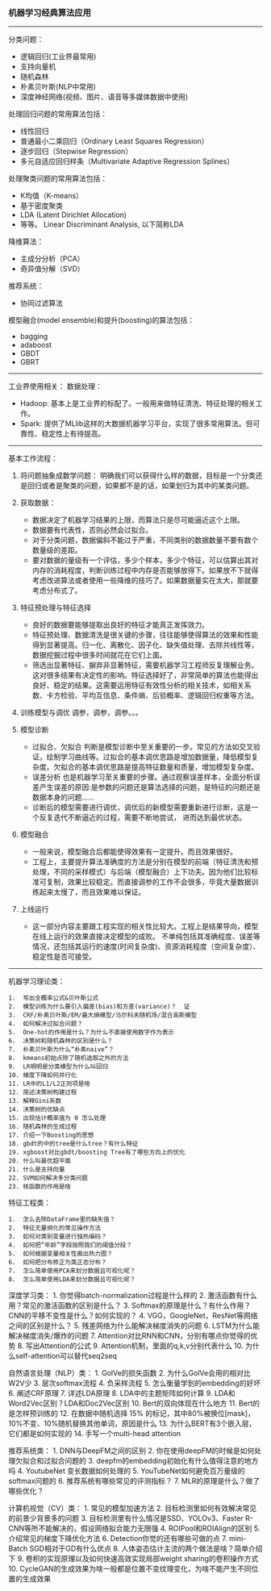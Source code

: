 
### 机器学习经典算法应用
---

分类问题：
* 逻辑回归(工业界最常用)
* 支持向量机
* 随机森林
* 朴素贝叶斯(NLP中常用)
* 深度神经网络(视频、图片、语音等多媒体数据中使用)


处理回归问题的常用算法包括：
* 线性回归
* 普通最小二乘回归（Ordinary Least Squares Regression）
* 逐步回归（Stepwise Regression）
* 多元自适应回归样条（Multivariate Adaptive Regression Splines）

处理聚类问题的常用算法包括：
* K均值（K-means）
* 基于密度聚类
* LDA (Latent Dirichlet Allocation) 
* 等等。
Linear Discriminant Analysis, 以下简称LDA

降维算法：
* 主成分分析（PCA）
* 奇异值分解（SVD）

推荐系统：
* 协同过滤算法


模型融合(model ensemble)和提升(boosting)的算法包括：
* bagging
* adaboost
* GBDT
* GBRT

---


工业界使用相关：
数据处理：
* Hadoop: 基本上是工业界的标配了。一般用来做特征清洗、特征处理的相关工作。
* Spark: 提供了MLlib这样的大数据机器学习平台，实现了很多常用算法。但可靠性、稳定性上有待提高。

---

基本工作流程：
1. 将问题抽象成数学问题： 
    明确我们可以获得什么样的数据，目标是一个分类还是回归或者是聚类的问题，如果都不是的话，如果划归为其中的某类问题。

2. 获取数据： 
    * 数据决定了机器学习结果的上限，而算法只是尽可能逼近这个上限。
    * 数据要有代表性，否则必然会过拟合。
    * 对于分类问题，数据偏斜不能过于严重，不同类别的数据数量不要有数个数量级的差距。
    * 要对数据的量级有一个评估，多少个样本，多少个特征，可以估算出其对内存的消耗程度，判断训练过程中内存是否能够放得下。如果放不下就得考虑改进算法或者使用一些降维的技巧了。如果数据量实在太大，那就要考虑分布式了。

3. 特征预处理与特征选择
    * 良好的数据要能够提取出良好的特征才能真正发挥效力。
    * 特征预处理、数据清洗是很关键的步骤，往往能够使得算法的效果和性能得到显著提高。归一化、离散化、因子化、缺失值处理、去除共线性等，数据挖掘过程中很多时间就花在它们上面。
    * 筛选出显著特征、摒弃非显著特征，需要机器学习工程师反复理解业务。这对很多结果有决定性的影响。特征选择好了，非常简单的算法也能得出良好、稳定的结果。这需要运用特征有效性分析的相关技术，如相关系数、卡方检验、平均互信息、条件熵、后验概率、逻辑回归权重等方法。

4. 训练模型与调优
    调参，调参，调参。。。

5. 模型诊断
    * 过拟合、欠拟合 判断是模型诊断中至关重要的一步。常见的方法如交叉验证，绘制学习曲线等。过拟合的基本调优思路是增加数据量，降低模型复杂度。欠拟合的基本调优思路是提高特征数量和质量，增加模型复杂度。
    * 误差分析 也是机器学习至关重要的步骤。通过观察误差样本，全面分析误差产生误差的原因:是参数的问题还是算法选择的问题，是特征的问题还是数据本身的问题……
    * 诊断后的模型需要进行调优，调优后的新模型需要重新进行诊断，这是一个反复迭代不断逼近的过程，需要不断地尝试， 进而达到最优状态。
    
6. 模型融合
    * 一般来说，模型融合后都能使得效果有一定提升。而且效果很好。
    * 工程上，主要提升算法准确度的方法是分别在模型的前端（特征清洗和预处理，不同的采样模式）与后端（模型融合）上下功夫。因为他们比较标准可复制，效果比较稳定。而直接调参的工作不会很多，毕竟大量数据训练起来太慢了，而且效果难以保证。

7. 上线运行
    * 这一部分内容主要跟工程实现的相关性比较大。工程上是结果导向，模型在线上运行的效果直接决定模型的成败。 不单纯包括其准确程度、误差等情况，还包括其运行的速度(时间复杂度)、资源消耗程度（空间复杂度）、稳定性是否可接受。

---

机器学习理论类：

    1.  写出全概率公式&贝叶斯公式
    2.  模型训练为什么要引入偏差(bias)和方差(variance)？  证
    3.  CRF/朴素贝叶斯/EM/最大熵模型/马尔科夫随机场/混合高斯模型
    4.  如何解决过拟合问题？
    5.  One-hot的作用是什么？为什么不直接使用数字作为表示
    6.  决策树和随机森林的区别是什么？
    7.  朴素贝叶斯为什么“朴素naive”？
    8.  kmeans初始点除了随机选取之外的方法
    9.  LR明明是分类模型为什么叫回归
    10. 梯度下降如何并行化
    11. LR中的L1/L2正则项是啥
    12. 简述决策树构建过程
    13. 解释Gini系数
    14. 决策树的优缺点
    15. 出现估计概率值为 0 怎么处理
    16. 随机森林的生成过程
    17. 介绍一下Boosting的思想
    18. gbdt的中的tree是什么tree？有什么特征
    19. xgboost对比gbdt/boosting Tree有了哪些方向上的优化
    20. 什么叫最优超平面
    21. 什么是支持向量
    22. SVM如何解决多分类问题
    23. 核函数的作用是啥

特征工程类：

    1.  怎么去除DataFrame里的缺失值？
    2.  特征无量纲化的常见操作方法
    3.  如何对类别变量进行独热编码？
    4.  如何把“年龄”字段按照我们的阈值分段？
    5.  如何根据变量相关性画出热力图？
    6.  如何把分布修正为类正态分布？
    7.  怎么简单使用PCA来划分数据且可视化呢？
    8.  怎么简单使用LDA来划分数据且可视化呢？


深度学习类：
    1.  你觉得batch-normalization过程是什么样的
    2.  激活函数有什么用？常见的激活函数的区别是什么？
    3.  Softmax的原理是什么？有什么作用？
    CNN的平移不变性是什么？如何实现的？
    4.  VGG，GoogleNet，ResNet等网络之间的区别是什么？
    5.  残差网络为什么能解决梯度消失的问题
    6.  LSTM为什么能解决梯度消失/爆炸的问题
    7.  Attention对比RNN和CNN，分别有哪点你觉得的优势
    8.  写出Attention的公式
    9.  Attention机制，里面的q,k,v分别代表什么
    10. 为什么self-attention可以替代seq2seq

自然语言处理（NLP）类：
    1.  GolVe的损失函数
    2.  为什么GolVe会用的相对比W2V少
    3.  层次softmax流程
    4.  负采样流程
    5.  怎么衡量学到的embedding的好坏
    6.  阐述CRF原理
    7.  详述LDA原理
    8.  LDA中的主题矩阵如何计算
    9.  LDA和Word2Vec区别？LDA和Doc2Vec区别
    10. Bert的双向体现在什么地方
    11. Bert的是怎样预训练的
    12. 在数据中随机选择 15% 的标记，其中80%被换位[mask]，10%不变、10%随机替换其他单词，原因是什么
    13. 为什么BERT有3个嵌入层，它们都是如何实现的
    14. 手写一个multi-head attention

推荐系统类：
    1.  DNN与DeepFM之间的区别
    2.  你在使用deepFM的时候是如何处理欠拟合和过拟合问题的
    3.  deepfm的embedding初始化有什么值得注意的地方吗
    4.  YoutubeNet 变长数据如何处理的
    5.  YouTubeNet如何避免百万量级的softmax问题的
    6.  推荐系统有哪些常见的评测指标？
    7.  MLR的原理是什么？做了哪些优化？

计算机视觉（CV）类：
    1.  常见的模型加速方法
    2.  目标检测里如何有效解决常见的前景少背景多的问题
    3.  目标检测里有什么情况是SSD、YOLOv3、Faster R-CNN等所不能解决的，假设网络拟合能力无限强
    4.  ROIPool和ROIAlign的区别
    5.  介绍常见的梯度下降优化方法
    6.  Detection你觉的还有哪些可做的点
    7.  mini-Batch SGD相对于GD有什么优点
    8.  人体姿态估计主流的两个做法是啥？简单介绍下
    9.  卷积的实现原理以及如何快速高效实现局部weight sharing的卷积操作方式
    10. CycleGAN的生成效果为啥一般都是位置不变纹理变化，为啥不能产生不同位置的生成效果
